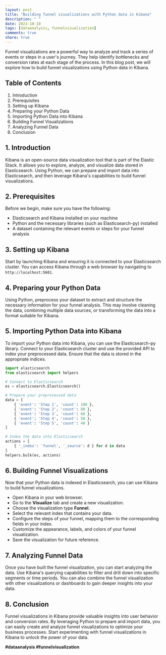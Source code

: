 ```yaml
---
layout: post
title: "Building funnel visualizations with Python data in Kibana"
description: " "
date: 2023-10-10
tags: [dataanalysis, funnelvisualization]
comments: true
share: true
---
```


Funnel visualizations are a powerful way to analyze and track a series of events or steps in a user's journey. They help identify bottlenecks and conversion rates at each stage of the process. In this blog post, we will explore how to build funnel visualizations using Python data in Kibana.

## Table of Contents

1. Introduction
2. Prerequisites
3. Setting up Kibana
4. Preparing your Python Data
5. Importing Python Data into Kibana
6. Building Funnel Visualizations
7. Analyzing Funnel Data
8. Conclusion

## 1. Introduction

Kibana is an open-source data visualization tool that is part of the Elastic Stack. It allows you to explore, analyze, and visualize data stored in Elasticsearch. Using Python, we can prepare and import data into Elasticsearch, and then leverage Kibana's capabilities to build funnel visualizations.

## 2. Prerequisites

Before we begin, make sure you have the following:

- Elasticsearch and Kibana installed on your machine
- Python and the necessary libraries (such as Elasticsearch-py) installed
- A dataset containing the relevant events or steps for your funnel analysis

## 3. Setting up Kibana

Start by launching Kibana and ensuring it is connected to your Elasticsearch cluster. You can access Kibana through a web browser by navigating to `http://localhost:5601`.

## 4. Preparing your Python Data

Using Python, preprocess your dataset to extract and structure the necessary information for your funnel analysis. This may involve cleaning the data, combining multiple data sources, or transforming the data into a format suitable for Kibana.

## 5. Importing Python Data into Kibana

To import your Python data into Kibana, you can use the Elasticsearch-py library. Connect to your Elasticsearch cluster and use the provided API to index your preprocessed data. Ensure that the data is stored in the appropriate indices.

```python
import elasticsearch
from elasticsearch import helpers

# Connect to Elasticsearch
es = elasticsearch.Elasticsearch()

# Prepare your preprocessed data
data = [
    { 'event': 'Step 1', 'count': 100 },
    { 'event': 'Step 2', 'count': 80 },
    { 'event': 'Step 3', 'count': 60 },
    { 'event': 'Step 4', 'count': 50 },
    { 'event': 'Step 5', 'count': 40 }
]

# Index the data into Elasticsearch
actions = [
    { '_index': 'funnel', '_source': d } for d in data
]
helpers.bulk(es, actions)
```

## 6. Building Funnel Visualizations

Now that your Python data is indexed in Elasticsearch, you can use Kibana to build funnel visualizations. 

- Open Kibana in your web browser.
- Go to the **Visualize** tab and create a new visualization.
- Choose the visualization type **Funnel**.
- Select the relevant index that contains your data.
- Configure the steps of your funnel, mapping them to the corresponding fields in your index.
- Customize the appearance, labels, and colors of your funnel visualization.
- Save the visualization for future reference.

## 7. Analyzing Funnel Data

Once you have built the funnel visualization, you can start analyzing the data. Use Kibana's querying capabilities to filter and drill down into specific segments or time periods. You can also combine the funnel visualization with other visualizations or dashboards to gain deeper insights into your data.

## 8. Conclusion

Funnel visualizations in Kibana provide valuable insights into user behavior and conversion rates. By leveraging Python to prepare and import data, you can easily create and analyze funnel visualizations to optimize your business processes. Start experimenting with funnel visualizations in Kibana to unlock the power of your data.

**#dataanalysis #funnelvisualization**